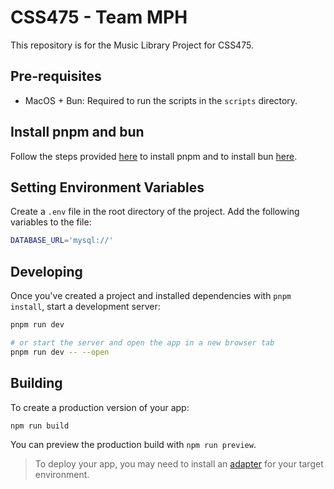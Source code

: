# CSS475 - Team MPH

This repository is for the Music Library Project for CSS475.

## Pre-requisites

- MacOS + Bun: Required to run the scripts in the `scripts` directory.

## Install pnpm and bun 

Follow the steps provided [here](https://pnpm.io/installation) to install pnpm and to install bun [here](https://bun.sh/).

## Setting Environment Variables

Create a `.env` file in the root directory of the project. Add the following variables to the file:

```bash
DATABASE_URL='mysql://'
```

## Developing

Once you've created a project and installed dependencies with `pnpm install`, start a development server:

```bash
pnpm run dev

# or start the server and open the app in a new browser tab
pnpm run dev -- --open
```

## Building

To create a production version of your app:

```bash
npm run build
```

You can preview the production build with `npm run preview`.

> To deploy your app, you may need to install an [adapter](https://kit.svelte.dev/docs/adapters) for your target environment.
